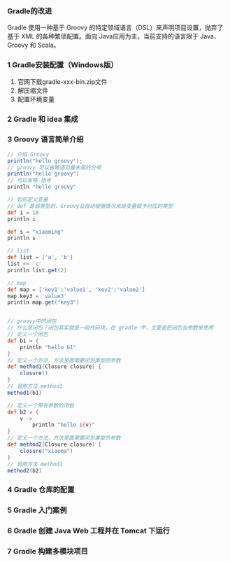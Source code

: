### Gradle的改进

Gradle 使用一种基于 Groovy 的特定领域语言（DSL）来声明项目设置，抛弃了基于 XML 的各种繁琐配置。面向 Java应用为主，当前支持的语言限于 Java、Groovy 和 Scala。

### 1  Gradle安装配置（Windows版）

1. 官网下载gradle-xxx-bin.zip文件
2. 解压缩文件
3. 配置环境变量

### 2 Gradle 和 idea 集成



### 3 Groovy 语言简单介绍

```groovy
// 介绍 Groovy
println("hello groovy");
// groovy 可以省略语句最末尾的分号
println("hello groovy")
// 可以省略 括号
println "hello groovy"

// 如何定义变量
// def 是弱类型的，Groovy会自动根据情况来给变量赋予对应的类型
def i = 18
println i

def s = "xiaoming"
println s

// list
def list = ['a', 'b']
list << 'c'
println list.get(2)

// map
def map = ['key1':'value1', 'key2':'value2']
map.key3 = 'value3'
println map.get("key3")


// groovy中的闭包
// 什么是闭包？闭包其实就是一段代码块，在 gradle 中，主要是把闭包当参数来使用
// 定义一个闭包
def b1 = {
    println "hello b1"
}
// 定义一个方法，方法里面需要闭包类型的参数
def method1(Closure closure) {
    closure()
}
// 调用方法 method1
method1(b1)

// 定义一个带有参数的闭包
def b2 = {
    v ->
        println "hello ${v}"
}
// 定义一个方法，方法里面需要闭包类型的参数
def method2(Closure closure) {
    closure("xiaoma")
}
// 调用方法 method1
method2(b2)
```



### 4 Gradle 仓库的配置

### 5 Gradle 入门案例

### 6 Gradle 创建 Java Web 工程并在 Tomcat 下运行

### 7 Gradle 构建多模块项目

